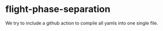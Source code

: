 # flight-phase-separation

We try to include a github action to compile all yamls into one single file.
